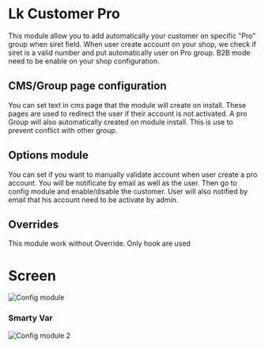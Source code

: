 # Lk Customer Pro
This module allow you to add automatically your customer on specific "Pro" group when siret field. 
When user create account on your shop, we check if siret is a valid number and put automatically user on Pro group.
B2B mode need to be enable on your shop configuration.
## CMS/Group page configuration
You can set text in cms page that the module will create on install. These pages are used to redirect the user if their account is not activated. A pro Group will also automatically created on module install. This is use to prevent conflict with other group.

## Options module
You can set if you want to manually validate account when user create a pro account. You will be notificate by email as well as the user. Then go to config module and enable/disable the customer.
User will also notified by email that his account need to be activate by admin.

## Overrides
This module work without Override. Only hook are used

# Screen
![Config module](https://www.jhiki.fr/git/screen/lk_customerpro/Screenshot_1.png)
### Smarty Var
![Config module 2](https://www.jhiki.fr/git/screen/lk_customerpro/Screenshot_2.png)
